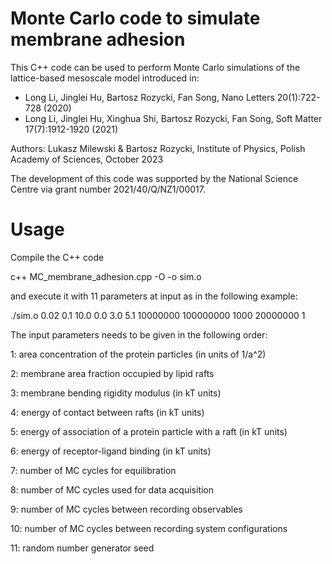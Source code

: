 # Monte Carlo code to simulate membrane adhesion

This C++ code can be used to perform Monte Carlo simulations of the lattice-based mesoscale model introduced in:
- Long Li, Jinglei Hu, Bartosz Rozycki, Fan Song, Nano Letters 20(1):722-728 (2020)
- Long Li, Jinglei Hu, Xinghua Shi, Bartosz Rozycki, Fan Song, Soft Matter 17(7):1912-1920 (2021)

Authors: Lukasz Milewski & Bartosz Rozycki, Institute of Physics, Polish Academy of Sciences, October 2023

The development of this code was supported by the National Science Centre via grant number 2021/40/Q/NZ1/00017.

# Usage

Compile the C++ code 

c++ MC_membrane_adhesion.cpp -O -o sim.o

and execute it with 11 parameters at input as in the following example:

./sim.o 0.02 0.1 10.0 0.0 3.0 5.1 10000000 100000000 1000 20000000 1

The input parameters needs to be given in the following order:

1: area concentration of the protein particles (in units of 1/a^2)

2: membrane area fraction occupied by lipid rafts

3: membrane bending rigidity modulus (in kT units)

4: energy of contact between rafts (in kT units)

5: energy of association of a protein particle with a raft (in kT units)

6: energy of receptor-ligand binding (in kT units)

7: number of MC cycles for equilibration

8: number of MC cycles used for data acquisition

9: number of MC cycles between recording observables

10: number of MC cycles between recording system configurations

11: random number generator seed
